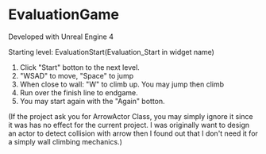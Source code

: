 # EvaluationGame

Developed with Unreal Engine 4

Starting level: EvaluationStart(Evaluation_Start in widget name)

1. Click "Start" botton to the next level.
2. "WSAD" to move, "Space" to jump
3. When close to wall: "W" to climb up. You may jump then climb
4. Run over the finish line to endgame.
5. You may start again with the "Again" botton.

(If the project ask you for ArrowActor Class, you may simply ignore it since it was has no effect for the current project. I was originally want to design an actor to detect collision with arrow then I found out that I don't need it for a simply wall climbing mechanics.) 

